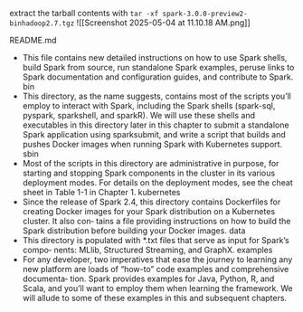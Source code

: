extract the tarball contents with `tar -xf spark-3.0.0-preview2-binhadoop2.7.tgz`
![[Screenshot 2025-05-04 at 11.10.18 AM.png]]


README.md 
- This file contains new detailed instructions on how to use Spark shells, build Spark from source, run standalone Spark examples, peruse links to Spark documentation and configuration guides, and contribute to Spark. 
bin 
- This directory, as the name suggests, contains most of the scripts you’ll employ to interact with Spark, including the Spark shells (spark-sql, pyspark, sparkshell, and sparkR). We will use these shells and executables in this directory later in this chapter to submit a standalone Spark application using sparksubmit, and write a script that builds and pushes Docker images when running Spark with Kubernetes support. 
sbin 
- Most of the scripts in this directory are administrative in purpose, for starting and stopping Spark components in the cluster in its various deployment modes. For details on the deployment modes, see the cheat sheet in Table 1-1 in Chapter 1. 
kubernetes 
- Since the release of Spark 2.4, this directory contains Dockerfiles for creating Docker images for your Spark distribution on a Kubernetes cluster. It also con‐ tains a file providing instructions on how to build the Spark distribution before building your Docker images.
data 
- This directory is populated with *.txt files that serve as input for Spark’s compo‐ nents: MLlib, Structured Streaming, and GraphX. 
examples 
- For any developer, two imperatives that ease the journey to learning any new platform are loads of “how-to” code examples and comprehensive documenta‐ tion. Spark provides examples for Java, Python, R, and Scala, and you’ll want to employ them when learning the framework. We will allude to some of these examples in this and subsequent chapters.